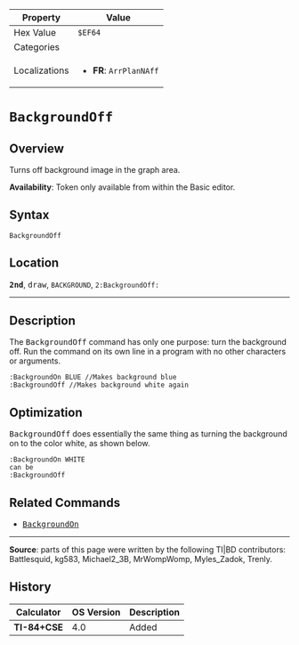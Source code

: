 | Property      | Value |
|---------------|-------|
| Hex Value     | `$EF64`|
| Categories    | <ul></ul> |
| Localizations | <ul><li><b>FR</b>: `ArrPlanNAff`</li></ul> |

# `BackgroundOff`

## Overview
Turns off background image in the graph area.


<b>Availability</b>: Token only available from within the Basic editor.

## Syntax
`BackgroundOff`

## Location
<tt><kbd><b>2nd</b></kbd></tt>, <kbd>draw</kbd>, `BACKGROUND`, `2:BackgroundOff:`
<hr>

## Description

The <tt>BackgroundOff</tt> command has only one purpose: turn the background off. Run the command on its own line in a program with no other characters or arguments.

```ti-basic
:BackgroundOn BLUE //Makes background blue
:BackgroundOff //Makes background white again
```

## Optimization

<tt>BackgroundOff</tt> does essentially the same thing as turning the background on to the color white, as shown below.

```ti-basic
:BackgroundOn WHITE
can be
:BackgroundOff
```

## Related Commands

*   <tt><a href="BackgroundOn.md">BackgroundOn</a></tt>

* * *

**Source**: parts of this page were written by the following TI|BD contributors: Battlesquid, kg583, Michael2_3B, MrWompWomp, Myles_Zadok, Trenly.

## History
| Calculator | OS Version | Description |
|------------|------------|-------------|
| <b>TI-84+CSE</b> | 4.0 | Added |


